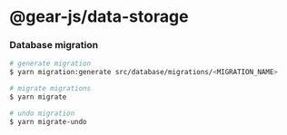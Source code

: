 # @gear-js/data-storage

### Database migration

```bash
# generate migration
$ yarn migration:generate src/database/migrations/<MIGRATION_NAME>

# migrate migrations
$ yarn migrate

# undo migration
$ yarn migrate-undo
```
